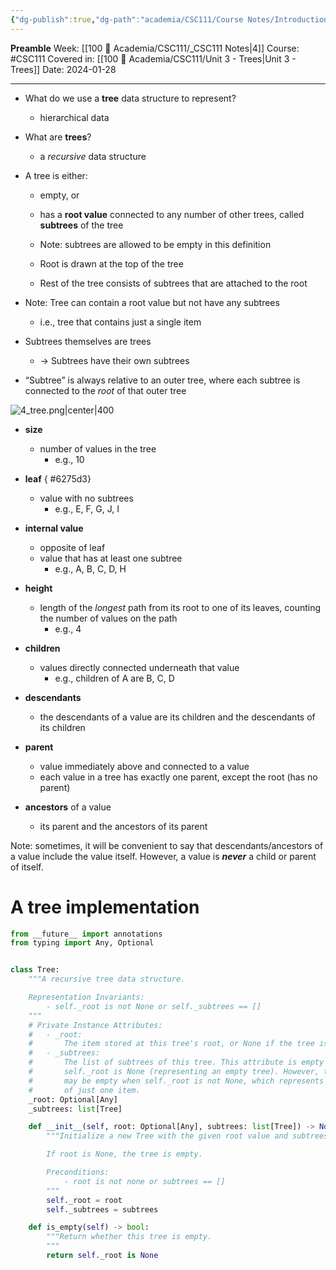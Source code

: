 ```yaml
---
{"dg-publish":true,"dg-path":"academia/CSC111/Course Notes/Introduction to Trees.md","permalink":"/academia/csc-111/course-notes/introduction-to-trees/","created":"2024-01-28T20:43:58.339-05:00","updated":"2024-02-04T12:45:20.891-05:00"}
---
```


**Preamble**
Week: [[100 📒 Academia/CSC111/_CSC111 Notes\|4]]
Course: #CSC111
Covered in: [[100 📒 Academia/CSC111/Unit 3 - Trees\|Unit 3 - Trees]]
Date: 2024-01-28

---

- What do we use a **tree** data structure to represent?
	- hierarchical data
- What are **trees**?
	- a *recursive* data structure
- A tree is either:
	- empty, or
	- has a **root value** connected to any number of other trees, called **subtrees** of the tree
	- Note: subtrees are allowed to be empty in this definition

	- Root is drawn at the top of the tree
	- Rest of the tree consists of subtrees that are attached to the root
- Note: Tree can contain a root value but not have any subtrees
	- i.e., tree that contains just a single item

- Subtrees themselves are trees
	- → Subtrees have their own subtrees
- “Subtree” is always relative to an outer tree, where each subtree is connected to the *root* of that outer tree

![4_tree.png|center|400](/img/user/Files/csc111/4_tree.png)

- **size**
	- number of values in the tree
		- e.g., 10
- **leaf**
{ #6275d3}

	- value with no subtrees
		- e.g., E, F, G, J, I
- **internal value**
	- opposite of leaf
	- value that has at least one subtree
		- e.g., A, B, C, D, H
- **height**
	- length of the *longest* path from its root to one of its leaves, counting the number of values on the path
		- e.g., 4
- **children**
	- values directly connected underneath that value
		- e.g., children of A are B, C, D
- **descendants**
	- the descendants of a value are its children and the descendants of its children
- **parent**
	- value immediately above and connected to a value
	- each value in a tree has exactly one parent, except the root (has no parent)
- **ancestors** of a value
	- its parent and the ancestors of its parent

Note: sometimes, it will be convenient to say that descendants/ancestors of a value include the value itself. However, a value is ***never*** a child or parent of itself.

# A tree implementation

```python
from __future__ import annotations
from typing import Any, Optional


class Tree:
    """A recursive tree data structure.

    Representation Invariants:
        - self._root is not None or self._subtrees == []
    """
    # Private Instance Attributes:
    #   - _root:
    #       The item stored at this tree's root, or None if the tree is empty.
    #   - _subtrees:
    #       The list of subtrees of this tree. This attribute is empty when
    #       self._root is None (representing an empty tree). However, this attribute
    #       may be empty when self._root is not None, which represents a tree consisting
    #       of just one item.
    _root: Optional[Any]
    _subtrees: list[Tree]

    def __init__(self, root: Optional[Any], subtrees: list[Tree]) -> None:
        """Initialize a new Tree with the given root value and subtrees.

        If root is None, the tree is empty.

        Preconditions:
            - root is not none or subtrees == []
        """
        self._root = root
        self._subtrees = subtrees

    def is_empty(self) -> bool:
        """Return whether this tree is empty.
        """
        return self._root is None
```